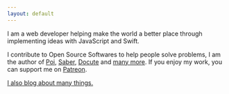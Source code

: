 ```yaml
---
layout: default
---
```


I am a web developer helping make the world a better place through implementing ideas with JavaScript and Swift.

I contribute to Open Source Softwares to help people solve problems, I am the author of [Poi](https://poi.js.org), [Saber](https://saber.land), [Docute](https://docute.org) and [many more](https://github.com/egoist). If you enjoy my work, you can support me on [Patreon](https://patreon.com/egoist).

[I also blog about many things.](/blog)
